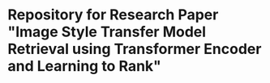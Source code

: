 # Repository for Research Paper "Image Style Transfer Model Retrieval using Transformer Encoder and Learning to Rank"
